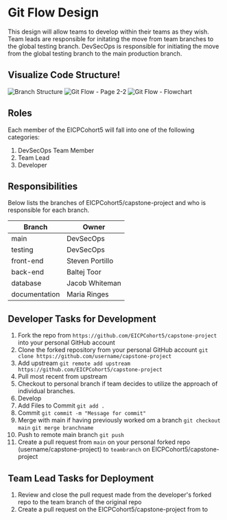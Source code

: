 # Git Flow Design
This design will allow teams to develop within their teams as they wish.
Team leads are responsible for initating the move from team branches to the global testing branch.
DevSecOps is responsible for initiating the move from the global testing branch to the main production branch.

## Visualize Code Structure!
![Branch Structure](https://user-images.githubusercontent.com/99675872/159479635-57c800f1-c8a4-474a-8a1a-7310df6a93eb.png)
![Git Flow - Page 2-2](https://user-images.githubusercontent.com/99675872/159478909-50982a6d-5224-4c0a-adcf-80b06906cc22.png)
![Git Flow - Flowchart](https://user-images.githubusercontent.com/99675872/159478917-26c55a7d-2722-41cc-8b91-852a81629245.png)


## Roles
Each member of the EICPCohort5 will fall into one of the following categories:
1. DevSecOps Team Member
2. Team Lead
3. Developer

## Responsibilities
Below lists the branches of EICPCohort5/capstone-project and who is responsible for each branch.

| Branch | Owner |
| ------ | ------ |
| main | DevSecOps |
| testing | DevSecOps |
| front-end | Steven Portillo |
| back-end | Baltej Toor |
| database | Jacob Whiteman |
| documentation | Maria Ringes |

## Developer Tasks for Development
1. Fork the repo from `https://github.com/EICPCohort5/capstone-project` into your personal GitHub account
2. Clone the forked repository from your personal GitHub account
    `git clone https://github.com/username/capstone-project`
3. Add upstream
    `git remote add upstream https://github.com/EICPCohort5/capstone-project`
4. Pull most recent from upstream
5. Checkout to personal branch if team decides to utilize the approach of individual branches.
6. Develop
7. Add Files to Commit
    `git add .`
8. Commit
    `git commit -m "Message for commit"`
9. Merge with main if having previously worked om a branch
    `git checkout main`
    `git merge branchname`
10. Push to remote main branch
    `git push`
11. Create a pull request from `main` on your personal forked repo (username/capstone-project) to `teambranch` on EICPCohort5/capstone-project



## Team Lead Tasks for Deployment
1. Review and close the pull request made from the developer's forked repo to the team branch of the original repo
2. Create a pull request on the EICPCohort5/capstone-project from <teambranch> to <testingbranch>
